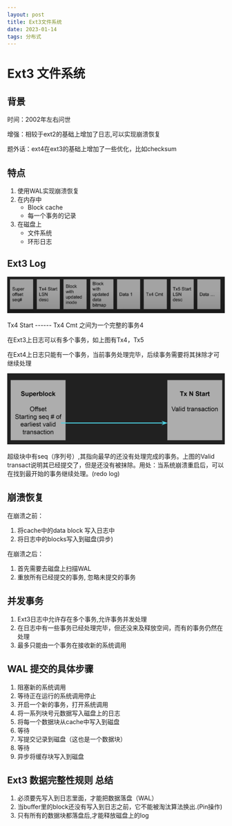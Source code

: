 ```yaml
---
layout: post
title: Ext3文件系统
date: 2023-01-14
tags: 分布式    
---
```


# Ext3  文件系统

## 背景

时间：2002年左右问世

增强：相较于ext2的基础上增加了日志,可以实现崩溃恢复

题外话：​ext4在ext3的基础上增加了一些优化，比如checksum



## 特点

1. 使用WAL实现崩溃恢复
2. 在内存中
   - Block cache
   - 每一个事务的记录
3. 在磁盘上
   - 文件系统
   - 环形日志



## Ext3 Log

![](/images/posts/disys/image-20230114175217007.png)

Tx4 Start        ------        Tx4 Cmt  之间为一个完整的事务4

在Ext3上日志可以有多个事务，如上图有Tx4，Tx5     

在Ext4上日志只能有一个事务，当前事务处理完毕，后续事务需要将其抹除才可继续处理




![](/images/posts/disys/image-20230114175842893.png)

超级块中有seq（序列号）,其指向最早的还没有处理完成的事务。上图的Valid transact说明其已经提交了，但是还没有被抹除。用处：当系统崩溃重启后，可以在找到最开始的事务继续处理。(redo log)



## 崩溃恢复

在崩溃之前：

1. 将cache中的data block 写入日志中
2. 将日志中的blocks写入到磁盘(异步)

在崩溃之后：

1. 首先需要去磁盘上扫描WAL
2. 重放所有已经提交的事务, 忽略未提交的事务



## 并发事务

1. Ext3日志中允许存在多个事务,允许事务并发处理
2. 在日志中有一些事务已经处理完毕，但还没来及释放空间，而有的事务仍然在处理
3. 最多只能由一个事务在接收新的系统调用



## WAL 提交的具体步骤

1. 阻塞新的系统调用
2. 等待正在运行的系统调用停止
3. 开启一个新的事务，打开系统调用
4. 将一系列块号元数据写入磁盘上的日志
5. 将每一个数据块从cache中写入到磁盘
6. 等待
7. 写提交记录到磁盘（这也是一个数据块）
8. 等待
9. 异步将缓存块写入到磁盘



## Ext3 数据完整性规则  总结



1. 必须要先写入到日志里面，才能把数据落盘（WAL）
2. 当buffer里的block还没有写入到日志之前，它不能被淘汰算法换出.(Pin操作)
3. 只有所有的数据块都落盘后,才能释放磁盘上的log



